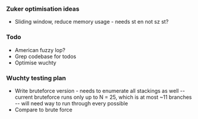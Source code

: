 ### Zuker optimisation ideas
- Sliding window, reduce memory usage - needs st en not sz st?

### Todo
- American fuzzy lop?
- Grep codebase for todos
- Optimise wuchty

### Wuchty testing plan
- Write bruteforce version - needs to enumerate all stackings as well
-- current bruteforce runs only up to N = 25, which is at most ~11 branches 
-- will need way to run through every possible
- Compare to brute force
